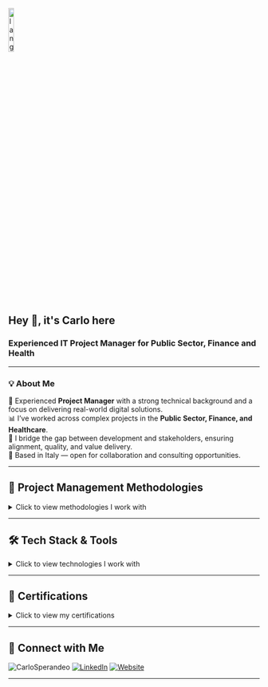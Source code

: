 <p align="left"><img width=15%" src="lang.gif" alt="lang image here" /></p>

## Hey 👋, it's Carlo here

### Experienced IT Project Manager for Public Sector, Finance and Health

---

### 💡 About Me

🎯 Experienced **Project Manager** with a strong technical background and a focus on delivering real-world digital solutions.  
📊 I’ve worked across complex projects in the **Public Sector, Finance, and Healthcare**.  
👥 I bridge the gap between development and stakeholders, ensuring alignment, quality, and value delivery.  
📍 Based in Italy — open for collaboration and consulting opportunities.

---

## 📐 Project Management Methodologies

<details>
<summary>Click to view methodologies I work with</summary>

<table>
  <tr>
    <td><img src="https://img.shields.io/badge/Agile-02569B?style=for-the-badge&logo=agile&logoColor=white" /><br/>Agile</td>
    <td><img src="https://img.shields.io/badge/Scrum-6DB33F?style=for-the-badge&logo=scrumalliance&logoColor=white" /><br/>Scrum</td>
    <td><img src="https://img.shields.io/badge/Kanban-0052CC?style=for-the-badge&logo=trello&logoColor=white" /><br/>Kanban</td>
    <td><img src="https://img.shields.io/badge/Waterfall-999999?style=for-the-badge" /><br/>Waterfall</td>
  </tr>
</table>
</details>

---

## 🛠️ Tech Stack & Tools

<details>
<summary>Click to view technologies I work with</summary>

<table>
  <tr>
    <td><strong>Frontend</strong></td>
    <td>
      <img src="https://img.shields.io/badge/React-20232A?style=for-the-badge&logo=react&logoColor=61DAFB" /><br/>React
    </td>
    <td>
      <img src="https://img.shields.io/badge/Next.js-000?style=for-the-badge&logo=nextdotjs&logoColor=white" /><br/>Next.js
    </td>
    <td>
      <img src="https://img.shields.io/badge/TailwindCSS-38B2AC?style=for-the-badge&logo=tailwind-css&logoColor=white" /><br/>Tailwind
    </td>
  </tr>
  <tr>
    <td><strong>Backend</strong></td>
    <td>
      <img src="https://img.shields.io/badge/NestJS-E0234E?style=for-the-badge&logo=nestjs&logoColor=white" /><br/>NestJS
    </td>
    <td>
      <img src="https://img.shields.io/badge/Node.js-339933?style=for-the-badge&logo=nodedotjs&logoColor=white" /><br/>Node.js
    </td>
    <td>
      <img src="https://img.shields.io/badge/PHP-777BB4?style=for-the-badge&logo=php&logoColor=white" /><br/>PHP
    </td>
  </tr>
  <tr>
    <td><strong>Database</strong></td>
    <td>
      <img src="https://img.shields.io/badge/PostgreSQL-316192?style=for-the-badge&logo=postgresql&logoColor=white" /><br/>PostgreSQL
    </td>
    <td>
      <img src="https://img.shields.io/badge/MongoDB-4EA94B?style=for-the-badge&logo=mongodb&logoColor=white" /><br/>MongoDB
    </td>
    <td>
      <img src="https://img.shields.io/badge/MySQL-005C84?style=for-the-badge&logo=mysql&logoColor=white" /><br/>MySQL
    </td>
  </tr>
  <tr>
    <td><strong>DevOps</strong></td>
    <td>
      <img src="https://img.shields.io/badge/Docker-2496ED?style=for-the-badge&logo=docker&logoColor=white" /><br/>Docker
    </td>
    <td>
      <img src="https://img.shields.io/badge/Traefik-10AAEB?style=for-the-badge&logo=traefikproxy&logoColor=white" /><br/>Traefik
    </td>
    <td>
      <img src="https://img.shields.io/badge/Keycloak-000000?style=for-the-badge&logo=keycloak&logoColor=white" /><br/>Keycloak
    </td>
  </tr>
  <tr>
    <td><strong>Strumenti</strong></td>
    <td>
      <img src="https://img.shields.io/badge/Jira-0052CC?style=for-the-badge&logo=jira&logoColor=white" /><br/>Jira
    </td>
    <td>
      <img src="https://img.shields.io/badge/Visual%20Studio%20Code-0078d7.svg?style=for-the-badge&logo=visual-studio-code&logoColor=white" /><br/>VS Code
    </td>
    <td>
      <img src="https://img.shields.io/badge/Postman-FF6C37?style=for-the-badge&logo=postman&logoColor=white" /><br/>Postman
    </td>
  </tr>
</table>

</details>

---

## 📜 Certifications

<details>
<summary>Click to view my certifications</summary>

<table>
  <tr>
    <td align="center">
      <a href="https://coursera.org/share/27108a64b553849830413e825b3f573b" target="_blank">
        <img src="https://img.shields.io/badge/Meta%20Front--End%20Developer-1877F2?style=for-the-badge&logo=meta&logoColor=white" /><br/>
      </a>
    </td>
  </tr>
</table>
</details>

---

## 🤝 Connect with Me

![CarloSperandeo](https://komarev.com/ghpvc/?username=CarloSperandeo&label=Profile%20views&color=0e75b6&style=for-the-badge)
[![LinkedIn](https://img.shields.io/badge/LinkedIn-csperandeo-blue?style=for-the-badge&logo=linkedin)](https://www.linkedin.com/in/csperandeo/)
[![Website](https://img.shields.io/badge/Portfolio-carlosperandeo.com-informational?style=for-the-badge&logo=about-dot-me&logoColor=white)](http://www.carlosperandeo.com)

---
